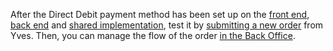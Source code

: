 After the Direct Debit payment method has been set up on the [front end](https://documentation.spryker.com/v4/docs/dd-fe-implementation), [back end](https://documentation.spryker.com/v4/docs/dd-be-implementation) and [shared implementation](https://documentation.spryker.com/v4/docs/dd-shared-implementation), test it by [submitting a new order](https://documentation.spryker.com/v4/docs/checkout-shop-guide-201911) from Yves. Then, you can manage the flow of the order [in the Back Office](https://documentation.spryker.com/v4/docs/managing-orders).